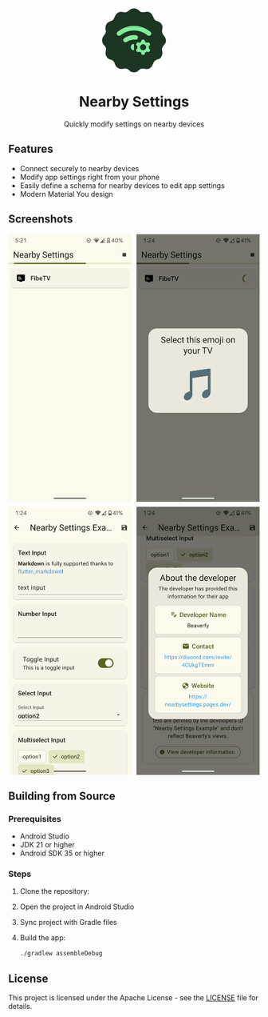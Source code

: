 <div align="center">
  <img src="./docs/public/icon.png" alt="Nearby Settings Icon" width="128" height="128"/>
  <h1>Nearby Settings</h1>
  <p>Quickly modify settings on nearby devices</p>
</div>

## Features

- Connect securely to nearby devices
- Modify app settings right from your phone
- Easily define a schema for nearby devices to edit app settings
- Modern Material You design

## Screenshots

<div align="center">

<div style="display: grid; grid-template-columns: repeat(2, 1fr); gap: 10px;">
    <img src="./screenshots/Screenshot_20250425-172107.png" width="300" alt="Screenshot 1"/>
    <img src="./screenshots/Screenshot_20250426-012435.png" width="300" alt="Screenshot 2"/>
    <img src="./screenshots/Screenshot_20250426-012445.png" width="300" alt="Screenshot 3"/>
    <img src="./screenshots/Screenshot_20250426-012458.png" width="300" alt="Screenshot 4"/>
</div>

</div>

## Building from Source

### Prerequisites

- Android Studio
- JDK 21 or higher
- Android SDK 35 or higher

### Steps

1. Clone the repository:
2. Open the project in Android Studio
3. Sync project with Gradle files
4. Build the app:

    ```bash
    ./gradlew assembleDebug
    ```

## License

This project is licensed under the Apache License - see the [LICENSE](LICENSE) file for details.
